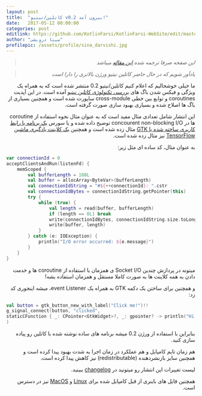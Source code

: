 ```yaml
---
layout: post
title:  "کاتلین/نیتیو v0.2 بیرون آمد!"
date:   2017-05-12 00:00:00
categories: post
editlink: https://github.com/KotlinFarsi/KotlinFarsi-WebSite/edit/master/_posts/2017-5-12-kotlin-native-v0-2-is-out/2017-5-12-kotlin-native-v0-2-is-out.md
author: "سینا درویشی"
profilepic: /assets/profile/sina_darvishi.jpg
---
```


<div dir="rtl" markdown="1">

> *این صفحه صرفا ترجمه شده [این مقاله](https://blog.jetbrains.com/kotlin/2017/05/kotlinnative-v0-2-is-out/) میباشد* 


> *یادآور شویم که در حال حاضر کاتلین نیتیو ورژن بالاتری را دارا است* 



ما خیلی خوشحالیم که اعلام کنیم کاتلین/نیتیو 0.2 منتشر شده است که به همراه یک ویژگی و فیکس شدن باگ های [بررسی تکنولوژی کاتلین نیتیو]() آمده است. در این آپدیت coroutines و توابع بین خطی cross-module ساپورت شده است و همچنین بسیاری از باگ ها اصلاح شده و بسیاری بهبود سازی صورت گرفته است.

این انتشار شامل تعدادی مثال مفید است که به عنوان مثال نحوه استفاده از coroutine ها در concourent non-blocking I/O توضیح داده شده و یا سورس [یک برنامه با رابط کاربری ساخته شده با GTK](https://github.com/JetBrains/kotlin-native/tree/master/samples/gtk) مثال زده شده است و همچنین [یک کلاینت یادگیری ماشین TensorFlow](https://github.com/JetBrains/kotlin-native/tree/master/samples/tensorflow) نیز مثال زده شده است.

به عنوان مثال، کد ساده ای مثل زیر:

</div>

```kotlin
var connectionId = 0
acceptClientsAndRun(listenFd) {
    memScoped {
        val bufferLength = 100L
        val buffer = allocArray<ByteVar>(bufferLength)
        val connectionIdString = "#${++connectionId}: ".cstr
        val connectionIdBytes = connectionIdString.getPointer(this)
        try {
            while (true) {
                val length = read(buffer, bufferLength)
                if (length == 0L) break
                write(connectionIdBytes, connectionIdString.size.toLong())
                write(buffer, length)
            }
        } catch (e: IOException) {
            println("I/O error occurred: ${e.message}")
        }
    }
}
```

<div dir="rtl" markdown="1">

میتونه در پردازش چندین Socket I/O ی همزمان با استفاده از coroutine ها و خدمت دادن به همه کلاینت ها به صورت کاملا مستقل و همزمان استفاده بشه!

و همچنین برای ساختن یک دکمه GTK به همراه یک event Listener، میشه اینجوری کد زد:

</div>


```kotlin
val button = gtk_button_new_with_label("Click me!")!!
g_signal_connect(button, "clicked",
staticCFunction { _: CPointer<GtkWidget>?, _: gpointer? -> println("Hi from Kotlin")}
)
```

<div dir="rtl" markdown="1">

بنابراین با استفاده از ورژن 0.2 میشه برنامه های ساده نوشته شده با کاتلین رو پیاده سازی کنید.

هم زمان تایم کامپایل و هم عملکرد در زمان اجرا به شدت بهبود پیدا کرده است و همچنین سایز بازنشردهنده (redistributable) نیز کاهش پیدا کرده است.

لیست تغییرات این انتشار رو میتونید در [changelog](https://github.com/JetBrains/kotlin-native/blob/v0.2.0/CHANGELOG.md) ببینید.

همچنین فایل های باینری از قبل کامپایل شده برای [Linux](http://download.jetbrains.com/kotlin/native/kotlin-native-linux-0.2.tar.gz) و [MacOS](http://download.jetbrains.com/kotlin/native/kotlin-native-macos-0.2.tar.gz) نیز در دسترس است.

</div>
